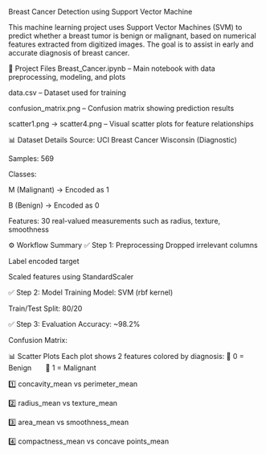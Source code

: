 Breast Cancer Detection using Support Vector Machine 

This machine learning project uses Support Vector Machines (SVM) to predict whether a breast tumor is benign or malignant, based on numerical features extracted from digitized images. The goal is to assist in early and accurate diagnosis of breast cancer.

📁 Project Files
Breast_Cancer.ipynb – Main notebook with data preprocessing, modeling, and plots

data.csv – Dataset used for training

confusion_matrix.png – Confusion matrix showing prediction results

scatter1.png → scatter4.png – Visual scatter plots for feature relationships

📊 Dataset Details
Source: UCI Breast Cancer Wisconsin (Diagnostic)

Samples: 569

Classes:

M (Malignant) → Encoded as 1

B (Benign) → Encoded as 0

Features: 30 real-valued measurements such as radius, texture, smoothness

⚙️ Workflow Summary
✅ Step 1: Preprocessing
Dropped irrelevant columns

Label encoded target

Scaled features using StandardScaler

✅ Step 2: Model Training
Model: SVM (rbf kernel)

Train/Test Split: 80/20

✅ Step 3: Evaluation
Accuracy: ~98.2%

Confusion Matrix:

📊 Scatter Plots
Each plot shows 2 features colored by diagnosis:
🔵 0 = Benign  🔴 1 = Malignant

1️⃣ concavity_mean vs perimeter_mean

2️⃣ radius_mean vs texture_mean

3️⃣ area_mean vs smoothness_mean

4️⃣ compactness_mean vs concave points_mean


